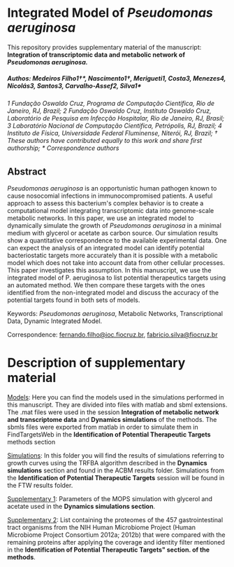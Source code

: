 # Integrated Model of *Pseudomonas aeruginosa*

This repository provides supplementary material of the manuscript: **Integration of transcriptomic data and metabolic network of *Pseudomonas aeruginosa.*** 
##### Authos: Medeiros Filho1†\*, Nascimento1†, Merigueti1, Costa3, Menezes4, Nicolás3, Santos3, Carvalho-Assef2, Silva1\*

######  1 Fundação Oswaldo Cruz, Programa de Computação Científica, Rio de Janeiro, RJ, Brazil; 2 Fundação Oswaldo Cruz, Instituto Oswaldo Cruz, Laboratório de Pesquisa em Infecção Hospitalar, Rio de Janeiro, RJ, Brasil; 3 Laboratório Nacional de Computação Científica, Petrópolis, RJ, Brazil; 4 Instituto de Física, Universidade Federal Fluminense, Niterói, RJ, Brazil; † These authors have contributed equally to this work and share first authorship; \* Correspondence authors



## Abstract 


*Pseudomonas aeruginosa* is an opportunistic human pathogen known to cause nosocomial infections in immunocompromised patients. A useful approach to assess this bacterium's complex behavior is to create a computational model integrating transcriptomic data into genome-scale metabolic networks. In this paper, we use an integrated model to dynamically simulate the growth of *Pseudomonas aeruginosa* in a minimal medium with glycerol or acetate as carbon source. Our simulation results show a quantitative correspondence to the available experimental data. One can expect the analysis of an integrated model can identify potential bacteriostatic targets more accurately than it is possible with a metabolic model which does not take into account data from other cellular processes. This paper investigates this assumption. In this manuscript, we use the integrated model of P. aeruginosa to list potential therapeutics targets using an automated method. We then compare these targets with the ones identified from the non-integrated model and discuss the accuracy of the potential targets found in both sets of models.

Keywords: *Pseudomonas aeruginosa*, Metabolic  Networks, Transcriptional  Data, Dynamic Integrated Model.

Correspondence: fernando.filho@ioc.fiocruz.br, fabricio.silva@fiocruz.br 

# Description of supplementary material

[Models](https://github.com/medeirosfilho1/Integration-paeruginosa/tree/main/models): Here you can find the models used in the simulations performed in this manuscript. They are divided into files with matlab and sbml extensions. The .mat files were used in the session **Integration of metabolic network and transcriptome data** and **Dynamics simulations** of the methods. The sbmls files were exported from matlab in order to simulate them in FindTargetsWeb in the **Identification of Potential Therapeutic Targets** methods section

[Simulations](https://github.com/medeirosfilho1/Integration-paeruginosa/tree/main/Simulations): In this folder you will find the results of simulations referring to growth curves using the TRFBA algorithm described in the **Dynamics simulations** section and found in the ACBM results folder. Simulations from the **Identification of Potential Therapeutic Targets** session will be found in the FTW results folder.

[Supplementary 1](https://github.com/medeirosfilho1/Integration-paeruginosa/blob/main/Supplementary_1.pdf): Parameters of the MOPS simulation with glycerol and acetate used in the **Dynamics simulations section**.

[Supplementary 2](https://github.com/medeirosfilho1/Integration-paeruginosa/blob/main/Supplementary_2.csv): List containing the proteomes of the 457 gastrointestinal tract organisms from the NIH Human Microbiome Project (Human Microbiome Project Consortium 2012a; 2012b) that were compared with the remaining proteins after applying the coverage and identity filter mentioned in the **Identification of Potential Therapeutic Targets" section. of the methods**.

